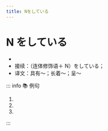 ```yaml
---
title: Nをしている
---
```

                
# N をしている

* <grammer-content sentence="意义：表示**人、动物或物体**所具有的某种**特征、形状**；" />
* 接续：（连体修饰语＋ N）をしている；
* 译文：具有～；长着～；呈～

::: info :books: 例句

1. <grammer-content id='2-01-10-0' sentence='[王/おう]さんのお[父/とう]さんも**やさしい[顔/かお]をしているんですね**。' trans='小王的爸爸也是一副和蔼可亲的样子。' />
2. <grammer-content id='2-01-10-1' sentence='[彼/かれ]は**[大き/おおき]な[目/め]をしている**。' trans='他有一双大眼睛。' />
3. <grammer-content id='2-01-10-2' sentence='あの[建物/たてもの]は**おもしろい[形/かたち]をしていますね**。' trans='那座建筑物的形状很有趣，不是吗。' />

:::
